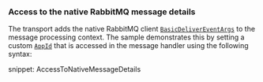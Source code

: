 ### Access to the native RabbitMQ message details

The transport adds the native RabbitMQ client [`BasicDeliverEventArgs`](https://rabbitmq.github.io/rabbitmq-dotnet-client/api/RabbitMQ.Client.Events.BasicDeliverEventArgs.html) to the message processing context. The sample demonstrates this by setting a custom [`AppId`](https://www.rabbitmq.com/consumers.html#message-properties) that is accessed in the message handler using the following syntax:

snippet: AccessToNativeMessageDetails